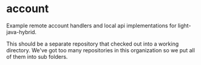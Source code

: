 # account
Example remote account handlers and local api implementations for light-java-hybrid.

This should be a separate repository that checked out into a working directory. We've
got too many repositories in this organization so we put all of them into sub folders.


